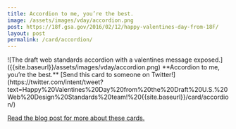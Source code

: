 ```yaml
---
title: Accordion to me, you’re the best.
image: /assets/images/vday/accordion.png
post: https://18f.gsa.gov/2016/02/12/happy-valentines-day-from-18F/
layout: post
permalink: /card/accordion/
---
```

<meta name="twitter:card" content="photo" />
<meta name="twitter:title" content="{{ page.title }}" />
<meta name="twitter:image" content="{{site.baseurl}}{{page.image}}" />
<meta name="twitter:url" content="{{ page.post }}" />
![The draft web standards accordion with a valentines message exposed.]({{site.baseurl}}/assets/images/vday/accordion.png)
**Accordion to me, you’re the best.** [Send this card to someone on Twitter!](https://twitter.com/intent/tweet?text=Happy%20Valentines%20Day%20from%20the%20Draft%20U.S.%20Web%20Design%20Standards%20team!%20{{site.baseurl}}/card/accordion/)

[Read the blog post for more about these cards.]({{site.baseurl}}{{page.image}})
